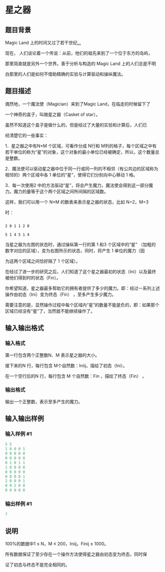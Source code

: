 # 星之器

## 题目背景

Magic Land 上的时间又过了若干世纪„„

现在， 人们谈论着一个传说：从前，他们的祖先来到了一个位于东方的岛屿，

那里简直就是另外一个世界。善于分析与构造的 Magic Land 上的人们总是不明

白那里的人们是如何不借助精确的实验与计算驱动和操纵魔法。

## 题目描述

偶然地，一个魔法使（Magician）来到了Magic Land，在临走的时候留下了

一个神奇的盒子，叫做星之器（Casket of star）。

虽然不知道这个盒子是做什么的，但是经过了大量的实验和计算后，人们已

经清楚它的一些事实：

1．星之器之中有N×M 个区域，可看作分成 N行和 M列的格子，每个区域之中有若干单位的称为“星”的对象，这个对象的最小单位已经被确定，所以，这个数量总是整数。

2．魔法使可以驱动星之器中位于同一行或同一列的不相邻（有公共边的区域称为相邻的）两个区域中各 1 单位的“星”，使得它们分别向中心移动 1 格。

3．每一次使用2 中的方法驱动“星”，将会产生魔力，魔法使会得到这一部分魔力。魔力的量等于这个两个区域之间所间隔的区域数。

这样，我们可以用一个 N×M 的数表来表示星之器的状态，比如 N=2，M=3

时：

```

2 0 1 1 2 0

5 1 4 5 1 4

```

当星之器为左图的状态时，通过操纵第一行的第 1 和3 个区域中的“星” （加粗的数字对应的区域），变为右图所示的状态，同时，将产生 1 单位的魔力（因

为这两个区域之间恰好隔了 1 个区域）。

在经过了进一步的研究之后，人们知道了这个星之器最初的状态（Ini）以及最终被他们得到时的状态（Fin）。

你希望知道，星之器最多帮助它的拥有者提供了多少的魔力。即：经过一系列上述操作由初态（Ini）变为终态（Fin） ，至多产生多少魔力。

需要注意的是，显然操作过程中每个区域内“星”的数量不能是负的，即：如果那个区域已经没有“星”了，当然就不能继续操作了。

## 输入输出格式

### 输入格式

第一行包含两个正整数N、M 表示星之器的大小。

接下来的N 行，每行包含 M个自然数：Iniij，描绘了初态（Ini）。

在一个空行后的N 行，每行包含 M 个自然数：Fin ，描绘了终态（Fin） 。

### 输出格式

输出一个正整数，表示至多产生的魔力。

## 输入输出样例

### 输入样例 #1

```cpp
5 5 
1 0 0 0 1 
0 0 0 0 0 
0 0 0 0 0 
0 1 0 1 1 
1 0 0 0 0 
0 0 0 0 0 
0 0 0 0 1 
2 0 0 0 1 
0 0 2 0 0 
0 0 0 0 0
```


### 输出样例 #1

```cpp
7
```


## 说明

100%的数据中1 ≤ N，M ≤ 200，Iniij，Finij ≤ 1000。

所有数据保证了至少存在一个操作方法使得星之器由初态变为终态，同时保

证了初态与终态不是完全相同的。


